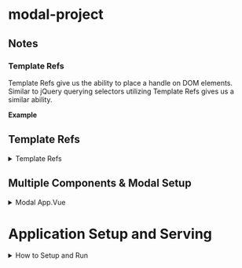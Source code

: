 # modal-project

## Notes

### Template Refs

Template Refs give us the ability to place a handle on DOM elements. Similar to jQuery querying selectors utilizing Template Refs gives us a similar ability.

**Example**

## Template Refs

<details>
<summary>Template Refs</summary>

```js
<input type='text' ref='name'>
<button @click='handleClick'>Click Me </button>
```

This ref='name' allows us to utilize this ref to add event listeners and handle certain actions on this element.

**example**

```js
export default {
    name: 'App',
        data() {
            return {
                title: 'My Vue App',
            };
        },
        methods:
            handleClick() {
                console.log(this.$refs.name);
                this.$refs.name.classList.add('active')
                this.$refs.name.focus()
            },
}
```

</details>

## Multiple Components & Modal Setup

<details>
<summary>Modal App.Vue</summary>

```js
App.vue
<template>
  <h1>{{ title }}</h1>
  <Modal />
</template>

<script>
import Modal from "./components/Modal.vue";

export default {
  name: "App",
  components: { Modal },
  data() {
    return {
      title: "My First Vue Application",
    };
  },
};
</script>

<style>
#app {
  font-family: Avenir, Helvetica, Arial, sans-serif;
  -webkit-font-smoothing: antialiased;
  -moz-osx-font-smoothing: grayscale;
  text-align: center;
  color: #2c3e50;
  margin-top: 60px;
}
h1 {
  border-bottom: 1px solid #ddd;
  display: inline-block;
  padding-bottom: 10px;
}
</style>

```

```js
Modal.vue
<template>
  <div class="backdrop">
    <div class="modal">
      <p>Modal Content</p>
    </div>
  </div>
</template>


<style>
.modal {
  width: 400px;
  padding: 20px;
  margin: 100px auto;
  background: white;
  border-radius: 10px;
}
.backdrop {
  top: 0;
  position: fixed;
  background: rgba(0, 0, 0, 0.5);
  width: 100%;
  height: 100%;
}
</style>
```

</details>

# Application Setup and Serving

<details>
<summary>How to Setup and Run</summary>
## Project setup

```
yarn install
```

### Compiles and hot-reloads for development

```
yarn serve
```

### Compiles and minifies for production

```
yarn build
```

### Customize configuration

See [Configuration Reference](https://cli.vuejs.org/config/).

</details>
